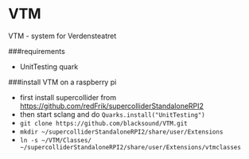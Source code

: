 # VTM
VTM - system for Verdensteatret

###requirements

* UnitTesting quark

###install VTM on a raspberry pi

* first install supercollider from <https://github.com/redFrik/supercolliderStandaloneRPI2>
* then start sclang and do `Quarks.install("UnitTesting")`
* `git clone https://github.com/blacksound/VTM.git`
* `mkdir ~/supercolliderStandaloneRPI2/share/user/Extensions`
* `ln -s ~/VTM/Classes/ ~/supercolliderStandaloneRPI2/share/user/Extensions/vtmclasses`
